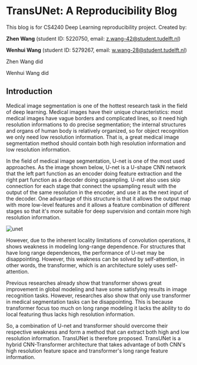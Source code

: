 # TransUNet: A Reproducibility Blog

This blog is for CS4240 Deep Learning reproducibility project. Created by:

**Zhen Wang** (student ID: 5220750, email: z.wang-42@student.tudelft.nl)

**Wenhui Wang** (student ID: 5279267, email: w.wang-28@student.tudelft.nl)

Zhen Wang did

Wenhui Wang did

## Introduction

Medical image segmentation is one of the hottest research task in the field of deep learning. Medical images have their unique characteristics: most medical images have vague borders and complicated lines, so it need high resolution informations to do precise   segmentation; the internal structures and organs of human body is relatively organized, so for object recognition we only need low resolution information. That is, a great medical image segmentation method should contain both high resolution information and low resolution information.

In the field of medical image segmentation, U-net is one of the most used approaches. As the image shown below, U-net is a U-shape CNN network that the left part function as an encoder doing feature extraction and the right part function as a decoder doing upsampling. U-net also uses skip connection for each stage that connect the upsampling result with the output of the same resolution in the encoder, and use it as the next input of the decoder. One advantage of this structure is that it allows the output map with more low-level features and it allows a feature combination of different stages so that it's more suitable for deep supervision and contain more high resolution information. 

![unet](https://alicia-wenhui.github.io/dlblog.github.io/img/unet.png)

However, due to the inherent locality limitations of convolution operations,  it shows weakness in modeling long-range dependence. For structures that have long range dependences, the performance of U-net may be disappointing. However, this weakness can be solved by self-attention, in other words, the transformer, which is an architecture solely uses self-attention.

Previous researches already show that transformer shows great improvement in global modeling and have some satisfying results in image recognition tasks. However, researches also show that only use transformer in medical segmentation tasks can be disappointing. This is because transformer focus too much on long range modeling it lacks the ability to do local featuring thus lacks high resolution information.  

So, a combination of U-net and transformer should overcome their respective weakness and form a method that can extract both high and low resolution information. TransUNet is therefore proposed. TransUNet is a hybrid CNN-Transformer architecture that takes advantage of both CNN's high resolution feature space and transformer's long range feature information. 




